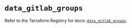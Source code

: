 # `data_gitlab_groups`

Refer to the Terraform Registry for docs: [`data_gitlab_groups`](https://registry.terraform.io/providers/gitlabhq/gitlab/17.8.0/docs/data-sources/groups).
